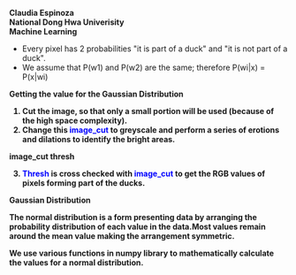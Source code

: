 <b>Claudia Espinoza<br>
National Dong Hwa Univerisity <br>
Machine Learning </b>


- Every pixel has 2 probabilities "it is part of a duck" and "it is not part of a duck".
- We assume that P(w1) and P(w2) are the same; therefore P(wi|x) = P(x|wi)


<b>Getting the value for the Gaussian Distribution<br>
1. Cut the image, so that only a small portion will be used (because of the high space complexity).
2. Change this <span style="color: blue">image_cut</span> to greyscale and perform a series of erotions and dilations to identify the bright areas.

image_cut                                          thresh


3. <span style="color: blue">Thresh</span> is cross checked with <span style="color: blue">image_cut</span> to get the RGB values of pixels forming part of the ducks.


Gaussian Distribution

The normal distribution is a form presenting data by arranging the
probability distribution of each value in the data.Most values remain
around the mean value making the arrangement symmetric.

We use various functions in numpy library to mathematically calculate
the values for a normal distribution.
